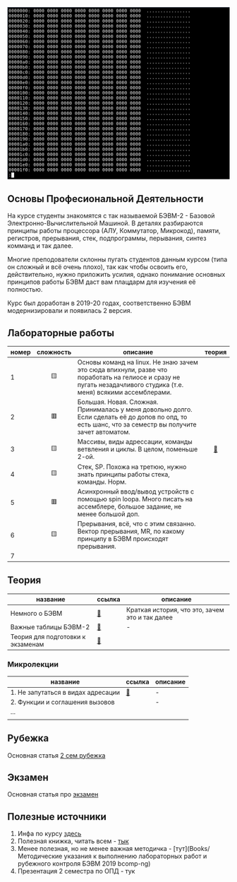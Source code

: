 ![](img/Data-2521677485.gif)

## Основы Професиональной Деятельности

На курсе студенты знакомятся с так называемой БЭВМ-2 - Базовой Электронно-Вычислительной Машиной. В деталях разбираются принципы работы процессора (АЛУ, Коммутатор, Микрокод), памяти, регистров, прерывания, стек, подпрограммы, перывания, синтез комманд и так далее. 

Многие преподователи склонны пугать студентов данным курсом (типа он сложный и всё очень плохо), так как чтобы освоить его, действительно, нужно приложить усилия, однако понимание основных принципов работы БЭВМ даст вам плацдарм для изучения её полностью.

Курс был доработан в 2019-20 годах, соответственно БЭВМ модернизировали и появилась 2 версия.

## Лабораторные работы

| номер | сложность | описание                                                                                                                                                           |          теория           |
| ----- | :-------: | ------------------------------------------------------------------------------------------------------------------------------------------------------------------ | :-----------------------: |
| 1     |    🟨     | Основы команд на linux. Не знаю зачем это сюда впихнули, разве что поработать на гелиосе и сразу не пугать незадачливого студика (т.е. меня) всякими ассемблерами. |                           |
| 2     |    🟥     | Большая. Новая. Сложная. Принималась у меня довольно долго. Если сделать её до допов по опд, то есть шанс, что за семестр вы получите зачет автоматом.             |                           |
| 3     |    🟨     | Массивы, виды адрессации, команды ветвления и циклы. В целом, поменьше 2-ой.                                                                                       | [📑](2sem/lab3/README.md) |
| 4     |    🟨     | Стек, SP. Похожа на третюю, нужно знать принципы работы стека, команды. Норм.                                                                                      |                           |
| 5     |    🟥     | Асинхронный ввод/вывод устройств с помощью spin loopa. Много писать на ассемблере, большое задание, не менее большой доп.                                          |                           |
| 6     |    🟨     | Прерывания, всё, что с этим связанно. Вектор прерывания, MR, по какому принципу в БЭВМ происходят прерывания.                                                      |                           |
| 7     |           |                                                                                                                                                                    |                           |

## Теория

| название                          | ссылка                    | описание                                        |
| --------------------------------- | ------------------------- | ----------------------------------------------- |
| Немного о БЭВМ                    | [📑](ABOUT_BEC.md)        | Краткая история, что это, зачем это и так далее |
| Важные таблицы БЭВМ-2             | [📑](IMPORTANT_TABLES.md) | -                                               |
| Теория для подготовки к экзаменам | [📑](EXAM.md)             |                                                 |

### Микролекции

| название                           | ссылка                                     | описание |
| ---------------------------------- | ------------------------------------------ | -------- |
| 1. Не запутаться в видах адресации | [📑](microlectures/TYPES_OF_ADDRESSING.md) | -        |
| 2. Функции и соглашения вызовов    |                                            | -        |
| ...                                |                                            |          |
|                                    |                                            |          |

## Рубежка

Основная статья [2 сем рубежка](1-2%20Basics%20of%20Professional%20Activities%20(ОПД)/2sem/rubezh/README.md)

## Экзамен

Основная статья про [экзамен](EXAM.md)
## Полезные источники

1. Инфа по курсу [здесь](https://se.ifmo.ru/courses/csbasics)
2. Полезная книжка, читать всем - [тык](https://books.ifmo.ru/file/pdf/761.pdf)
3. Менее полезная, но не менее важная методичка - [тут](Books/Методические указания к выполнению лабораторных работ и рубежного контроля БЭВМ 2019 bcomp-ng)
4. Презентация 2 семестра по ОПД - тук